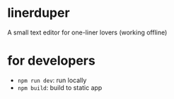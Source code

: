 # linerduper
A small text editor for one-liner lovers (working offline)


# for developers

- `npm run dev`: run locally
- `npm build`: build to static app
